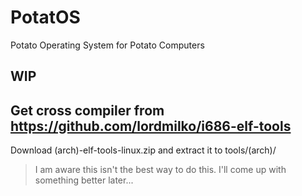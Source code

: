# PotatOS

Potato Operating System for Potato Computers

## WIP

## Get cross compiler from https://github.com/lordmilko/i686-elf-tools

Download (arch)-elf-tools-linux.zip and extract it to tools/(arch)/

> I am aware this isn't the best way to do this. I'll come up with something better later...